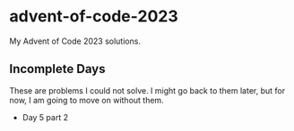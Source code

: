 # advent-of-code-2023
My Advent of Code 2023 solutions.

## Incomplete Days
These are problems I could not solve. I might go back to them later, but for now, I am going to move on without them.

- Day 5 part 2
